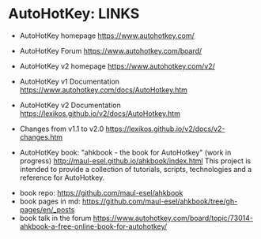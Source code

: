 # AutoHotKey: LINKS

* AutoHotKey homepage
https://www.autohotkey.com/

* AutoHotKey Forum
https://www.autohotkey.com/board/

* AutoHotKey v2 homepage
https://www.autohotkey.com/v2/

* AutoHotKey v1 Documentation
https://www.autohotkey.com/docs/AutoHotkey.htm

* AutoHotKey v2 Documentation
https://lexikos.github.io/v2/docs/AutoHotkey.htm

* Changes from v1.1 to v2.0
https://lexikos.github.io/v2/docs/v2-changes.htm

* AutoHotKey book: "ahkbook - the book for AutoHotkey" (work in progress)
http://maul-esel.github.io/ahkbook/index.html
This project is intended to provide a collection of tutorials, scripts, technologies and a reference for AutoHotkey.
- book repo:
  https://github.com/maul-esel/ahkbook
- book pages in md:
  https://github.com/maul-esel/ahkbook/tree/gh-pages/en/_posts
- book talk in the forum
  https://www.autohotkey.com/board/topic/73014-ahkbook-a-free-online-book-for-autohotkey/
